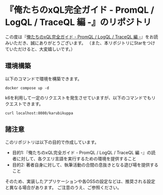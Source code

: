 # 『俺たちのxQL完全ガイド - PromQL / LogQL / TraceQL 編 -』のリポジトリ

この度は『[俺たちのxQL完全ガイド - PromQL / LogQL / TraceQL 編 -](https://techbookfest.org/product/vwEgK9fAmzRphNukv4E83P)』をお読みいただき、誠にありがとうございます。
（また、本リポジトリにStarをつけていただけると、大変嬉しいです。）

## 環境構築

以下のコマンドで環境を構築できます。

```shell
docker compose up -d
```

k6を利用して一定のリクエストを発生させていますが、以下のコマンドでもリクエストできます。

```shell
curl localhost:8080/karubikuppa
```

## 諸注意

このリポジトリは以下の目的で作成しています。

- 目的1:『俺たちのxQL完全ガイド - PromQL / LogQL / TraceQL 編 -』の読者に対して、各クエリ言語を実行するための環境を提供すること
- 目的2: 著者自身に対して、執筆活動の合間の息抜きとなる遊び場を提供すること

そのため、実装したアプリケーションや各OSSの設定などは、推奨される設定と異なる場合があります。
ご注意のうえ、ご参照ください。
